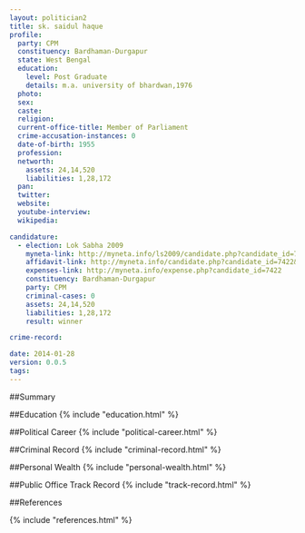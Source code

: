 ```yaml
---
layout: politician2
title: sk. saidul haque
profile: 
  party: CPM
  constituency: Bardhaman-Durgapur
  state: West Bengal
  education: 
    level: Post Graduate
    details: m.a. university of bhardwan,1976
  photo: 
  sex: 
  caste: 
  religion: 
  current-office-title: Member of Parliament
  crime-accusation-instances: 0
  date-of-birth: 1955
  profession: 
  networth: 
    assets: 24,14,520
    liabilities: 1,28,172
  pan: 
  twitter: 
  website: 
  youtube-interview: 
  wikipedia: 

candidature: 
  - election: Lok Sabha 2009
    myneta-link: http://myneta.info/ls2009/candidate.php?candidate_id=7422
    affidavit-link: http://myneta.info/candidate.php?candidate_id=7422&scan=original
    expenses-link: http://myneta.info/expense.php?candidate_id=7422
    constituency: Bardhaman-Durgapur 
    party: CPM
    criminal-cases: 0
    assets: 24,14,520
    liabilities: 1,28,172
    result: winner 

crime-record: 

date: 2014-01-28
version: 0.0.5
tags: 
---
```

##Summary


##Education
{% include "education.html" %}


##Political Career
{% include "political-career.html" %}


##Criminal Record
{% include "criminal-record.html" %}


##Personal Wealth
{% include "personal-wealth.html" %}


##Public Office Track Record
{% include "track-record.html" %}


##References


{% include "references.html" %}